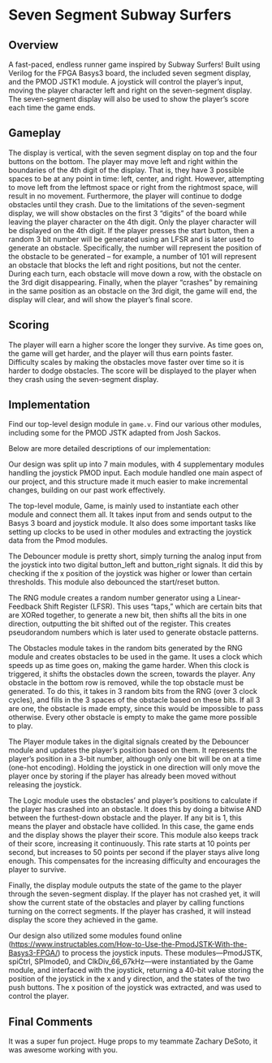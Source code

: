 # Seven Segment Subway Surfers

## Overview
A fast-paced, endless runner game inspired by Subway Surfers! Built using Verilog for the FPGA Basys3 board, the included seven segment display, and the PMOD JSTK1 module. A joystick will control the player’s input, moving the player character left and right on the seven-segment display. The seven-segment display will also be used to show the player’s score each time the game ends. 


## Gameplay
The display is vertical, with the seven segment display on top and the four buttons on the bottom. The player may move left and right within the boundaries of the 4th digit of the display. That is, they have 3 possible spaces to be at any point in time: left, center, and right. However, attempting to move left from the leftmost space or right from the rightmost space, will result in no movement. Furthermore, the player will continue to dodge obstacles until they crash. Due to the limitations of the seven-segment display, we will show obstacles on the first 3 “digits” of the board while leaving the player character on the 4th digit. Only the player character will be displayed on the 4th digit.
If the player presses the start button, then a random 3 bit number will be generated using an LFSR and is later used to generate an obstacle. Specifically, the number will represent the position of the obstacle to be generated – for example, a number of 101 will represent an obstacle that blocks the left and right positions, but not the center. During each turn, each obstacle will move down a row, with the obstacle on the 3rd digit disappearing. Finally, when the player “crashes” by remaining in the same position as an obstacle on the 3rd digit, the game will end, the display will clear, and will show the player’s final score. 

## Scoring
The player will earn a higher score the longer they survive. As time goes on, the game will get harder, and the player will thus earn points faster. Difficulty scales by making the obstacles move faster over time so it is harder to dodge obstacles. The score will be displayed to the player when they crash using the seven-segment display.

## Implementation
Find our top-level design module in `game.v`. Find our various other modules, including some for the PMOD JSTK adapted from Josh Sackos. 

Below are more detailed descriptions of our implementation:

Our design was split up into 7 main modules, with 4 supplementary modules handling the joystick PMOD input. Each module handled one main aspect of our project, and this structure made it much easier to make incremental changes, building on our past work effectively.

The top-level module, Game, is mainly used to instantiate each other module and connect them all. It takes input from and sends output to the Basys 3 board and joystick module. It also does some important tasks like setting up clocks to be used in other modules and extracting the joystick data from the Pmod modules.

The Debouncer module is pretty short, simply turning the analog input from the joystick into two digital button_left and button_right signals. It did this by checking if the x position of the joystick was higher or lower than certain thresholds. This module also debounced the start/reset button.

The RNG module creates a random number generator using a Linear-Feedback Shift Register (LFSR). This uses “taps,” which are certain bits that are XORed together, to generate a new bit, then shifts all the bits in one direction, outputting the bit shifted out of the register. This creates pseudorandom numbers which is later used to generate obstacle patterns.

The Obstacles module takes in the random bits generated by the RNG module and creates obstacles to be used in the game. It uses a clock which speeds up as time goes on, making the game harder. When this clock is triggered, it shifts the obstacles down the screen, towards the player. Any obstacle in the bottom row is removed, while the top obstacle must be generated. To do this, it takes in 3 random bits from the RNG (over 3 clock cycles), and fills in the 3 spaces of the obstacle based on these bits. If all 3 are one, the obstacle is made empty, since this would be impossible to pass otherwise. Every other obstacle is empty to make the game more possible to play.

The Player module takes in the digital signals created by the Debouncer module and updates the player’s position based on them. It represents the player’s position in a 3-bit number, although only one bit will be on at a time (one-hot encoding). Holding the joystick in one direction will only move the player once by storing if the player has already been moved without releasing the joystick.

The Logic module uses the obstacles’ and player’s positions to calculate if the player has crashed into an obstacle. It does this by doing a bitwise AND between the furthest-down obstacle and the player. If any bit is 1, this means the player and obstacle have collided. In this case, the game ends and the display shows the player their score. This module also keeps track of their score, increasing it continuously. This rate starts at 10 points per second, but increases to 50 points per second if the player stays alive long enough. This compensates for the increasing difficulty and encourages the player to survive.

Finally, the display module outputs the state of the game to the player through the seven-segment display. If the player has not crashed yet, it will show the current state of the obstacles and player by calling functions turning on the correct segments. If the player has crashed, it will instead display the score they achieved in the game.

Our design also utilized some modules found online (https://www.instructables.com/How-to-Use-the-PmodJSTK-With-the-Basys3-FPGA/) to process the joystick inputs. These modules—PmodJSTK, spiCtrl, SPImode0, and ClkDiv_66_67kHz—were instantiated by the Game module, and interfaced with the joystick, returning a 40-bit value storing the position of the joystick in the x and y direction, and the states of the two push buttons. The x position of the joystick was extracted, and was used to control the player.

## Final Comments
It was a super fun project. Huge props to my teammate Zachary DeSoto, it was awesome working with you. 
